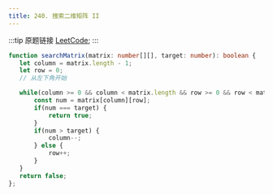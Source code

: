 ```yaml
---
title: 240. 搜索二维矩阵 II
---
```

:::tip 原题链接
[LeetCode](https://leetcode-cn.com/problems/search-a-2d-matrix-ii/);
:::


```typescript
function searchMatrix(matrix: number[][], target: number): boolean {
   let column = matrix.length - 1;
   let row = 0;
   // 从左下角开始

   while(column >= 0 && column < matrix.length && row >= 0 && row < matrix[0].length) {
       const num = matrix[column][row];
       if(num === target) {
           return true;
       }
       if(num > target) {
           column--;
       } else {
           row++;
       }
   }
   return false;
};
```
